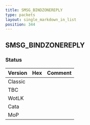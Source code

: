 ```yaml
---
title: SMSG_BINDZONEREPLY
type: packets
layout: single_markdown_in_list
position: 344
---
```


## SMSG_BINDZONEREPLY

### Status

Version | Hex | Comment
---------- | ---------- | ---------- 
Classic |  |  
TBC |  |  
WotLK |  |  
Cata |  |  
MoP |  |  